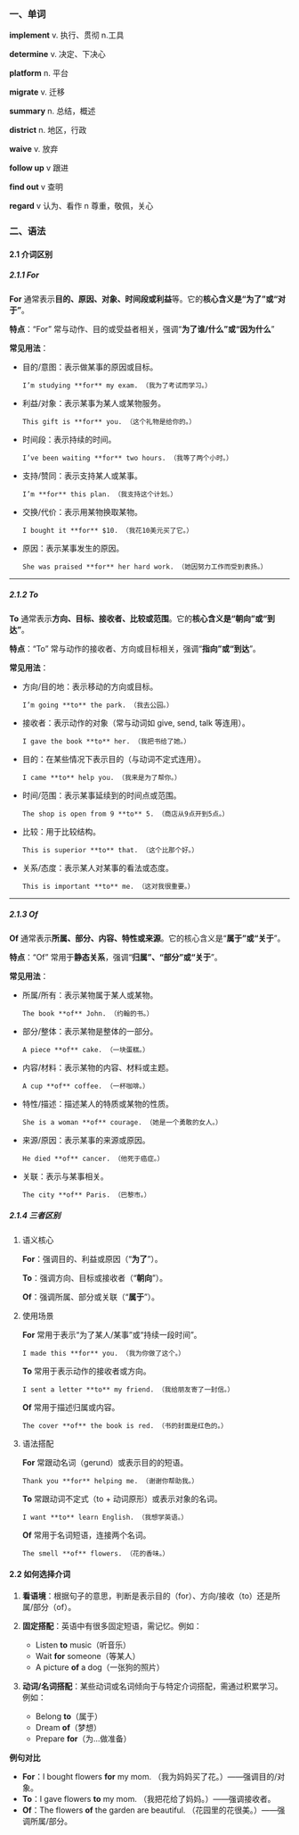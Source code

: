 ### 一、单词

**implement**	v. 执行、贯彻	n.工具

**determine**	 v. 决定、下决心

**platform**	n. 平台

**migrate**		v. 迁移

**summary**	n. 总结，概述

**district**	n. 地区，行政

**waive**	v. 放弃

**follow up**   v 跟进

**find out**  v 查明

**regard** v 认为、看作 n 尊重，敬佩，关心



### 二、语法

#### 2.1 介词区别

##### 2.1.1 For

**For** 通常表示**目的、原因、对象、时间段或利益**等。它的**核心含义是“为了”或“对于”**。

**特点**：“For” 常与动作、目的或受益者相关，强调“**为了谁/什么”或“因为什么**”

**常见用法**：

- 目的/意图：表示做某事的原因或目标。

  ```
  I’m studying **for** my exam. （我为了考试而学习。）
  ```

- 利益/对象：表示某事为某人或某物服务。

  ```
  This gift is **for** you. （这个礼物是给你的。）
  ```

- 时间段：表示持续的时间。

  ```
  I’ve been waiting **for** two hours. （我等了两个小时。）
  ```

- 支持/赞同：表示支持某人或某事。

  ```
  I’m **for** this plan. （我支持这个计划。）
  ```

- 交换/代价：表示用某物换取某物。

  ```
  I bought it **for** $10. （我花10美元买了它。）
  ```

- 原因：表示某事发生的原因。

  ```
  She was praised **for** her hard work. （她因努力工作而受到表扬。）
  ```

------

##### 2.1.2 **To**

**To** 通常表示**方向、目标、接收者、比较或范围**。它的**核心含义是“朝向”或“到达”**。

**特点**：“To” 常与动作的接收者、方向或目标相关，强调“**指向”或“到达**”。

**常见用法**：

- 方向/目的地：表示移动的方向或目标。

  ```
  I’m going **to** the park. （我去公园。）
  ```

- 接收者：表示动作的对象（常与动词如 give, send, talk 等连用）。

  ```
  I gave the book **to** her. （我把书给了她。）
  ```

- 目的：在某些情况下表示目的（与动词不定式连用）。

  ```
  I came **to** help you. （我来是为了帮你。）
  ```

- 时间/范围：表示某事延续到的时间点或范围。

  ```
  The shop is open from 9 **to** 5. （商店从9点开到5点。）
  ```

- 比较：用于比较结构。

  ```
  This is superior **to** that. （这个比那个好。）
  ```

- 关系/态度：表示某人对某事的看法或态度。

  ```
  This is important **to** me. （这对我很重要。）
  ```

  

------

##### 2.1.3 **Of**

**Of** 通常表示**所属、部分、内容、特性或来源**。它的核心含义是“**属于”或“关于**”。

**特点**：“Of” 常用于**静态关系**，强调“**归属”、“部分”或“关于**”。

**常见用法**：

- 所属/所有：表示某物属于某人或某物。

  ```
  The book **of** John. （约翰的书。）
  ```

- 部分/整体：表示某物是整体的一部分。

  ```
  A piece **of** cake. （一块蛋糕。）
  ```

- 内容/材料：表示某物的内容、材料或主题。

  ```
  A cup **of** coffee. （一杯咖啡。）
  ```

- 特性/描述：描述某人的特质或某物的性质。

  ```
  She is a woman **of** courage. （她是一个勇敢的女人。）
  ```

- 来源/原因：表示某事的来源或原因。

  ```
  He died **of** cancer. （他死于癌症。）
  ```

- 关联：表示与某事相关。

  ```
  The city **of** Paris. （巴黎市。）
  ```



##### 2.1.4 三者区别

1. 语义核心

   **For**：强调目的、利益或原因（“**为了**”）。

   **To**：强调方向、目标或接收者（“**朝向**”）。

   **Of**：强调所属、部分或关联（“**属于**”）。

2. 使用场景

   **For** 常用于表示“为了某人/某事”或“持续一段时间”。

   ```
   I made this **for** you. （我为你做了这个。）
   ```

   **To** 常用于表示动作的接收者或方向。

   ```
   I sent a letter **to** my friend. （我给朋友寄了一封信。）
   ```

   **Of** 常用于描述归属或内容。

   ```
   The cover **of** the book is red. （书的封面是红色的。）
   ```

3. 语法搭配

   **For** 常跟动名词（gerund）或表示目的的短语。

   ```
   Thank you **for** helping me. （谢谢你帮助我。）
   ```

   **To** 常跟动词不定式（to + 动词原形）或表示对象的名词。

   ```
   I want **to** learn English. （我想学英语。）
   ```

   **Of** 常用于名词短语，连接两个名词。

   ```
   The smell **of** flowers. （花的香味。）
   ```

   

#### 2.2 如何选择介词

1. **看语境**：根据句子的意思，判断是表示目的（for）、方向/接收（to）还是所属/部分（of）。

2. **固定搭配**：英语中有很多固定短语，需记忆。例如：
   - Listen **to** music（听音乐）
   - Wait **for** someone（等某人）
   - A picture **of** a dog（一张狗的照片）

3. **动词/名词搭配**：某些动词或名词倾向于与特定介词搭配，需通过积累学习。例如：
   - Belong **to**（属于）
   - Dream **of**（梦想）
   - Prepare **for**（为…做准备）

**例句对比**

- **For**：I bought flowers **for** my mom. （我为妈妈买了花。）——强调目的/对象。
- **To**：I gave flowers **to** my mom. （我把花给了妈妈。）——强调接收者。
- **Of**：The flowers **of** the garden are beautiful. （花园里的花很美。）——强调所属/部分。